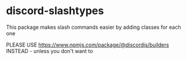 # discord-slashtypes
This package makes slash commands easier by adding classes for each one

PLEASE USE https://www.npmjs.com/package/@discordjs/builders INSTEAD - unless you don't want to